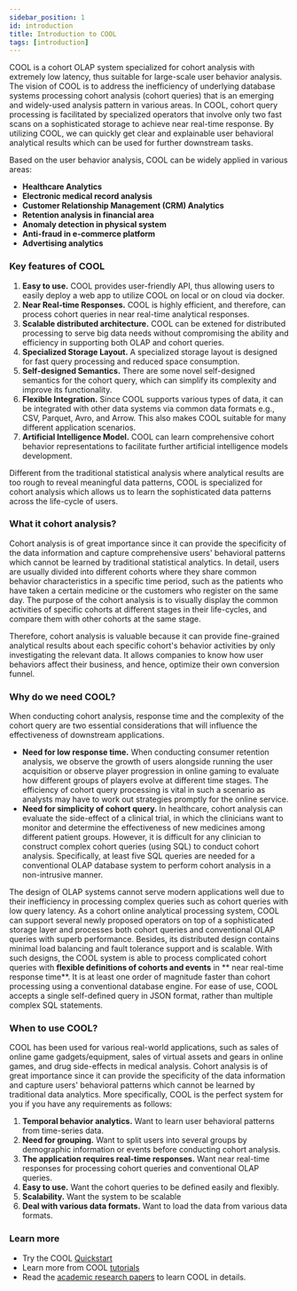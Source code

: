 ```yaml
---
sidebar_position: 1
id: introduction
title: Introduction to COOL
tags: [introduction]
---
```


COOL is a cohort OLAP system specialized for cohort analysis with extremely low latency, thus suitable for large-scale user behavior analysis.
The vision of COOL is to address the inefficiency of underlying database systems processing cohort analysis (cohort queries) that is an emerging and widely-used analysis pattern in various areas. 
In COOL, cohort query processing is facilitated by specialized operators that involve only two fast scans on a sophisticated storage to achieve near real-time response.
By utilizing COOL, we can quickly get clear and explainable user behavioral analytical results which can be used for further downstream tasks. 

Based on the user behavior analysis, COOL can be widely applied in various areas:
- **Healthcare Analytics**
- **Electronic medical record analysis**
- **Customer Relationship Management (CRM) Analytics**
- **Retention analysis in financial area**
- **Anomaly detection in physical system**
- **Anti-fraud in e-commerce platform**
- **Advertising analytics**

### Key features of COOL

1. **Easy to use.** COOL provides user-friendly API, thus allowing users to easily deploy a web app to utilize COOL on local or on cloud via docker.
2. **Near Real-time Responses.** COOL is highly efficient, and therefore, can process cohort queries in near real-time analytical responses.
3. **Scalable distributed architecture.** COOL can be extened for distributed processing to serve big data needs without compromising the ability and efficiency in supporting both OLAP and cohort queries.
4. **Specialized Storage Layout.** A specialized storage layout is designed for fast query processing and reduced space consumption.
5. **Self-designed Semantics.** There are some novel self-designed semantics for the cohort query, which can simplify its complexity and improve its functionality.
6. **Flexible Integration.** Since COOL supports various types of data, it can be integrated with other data systems via common data formats e.g., CSV, Parquet, Avro, and Arrow. This also makes COOL suitable for many different application scenarios.
7. **Artificial Intelligence Model.** COOL can learn comprehensive cohort behavior representations to facilitate further artificial intelligence models development.

Different from the traditional statistical analysis where analytical results are too rough to reveal meaningful data patterns, COOL is specialized for cohort analysis which allows us to learn the sophisticated data patterns across the life-cycle of users.

### What it cohort analysis?
Cohort analysis is of great importance since it can provide the specificity of the data information and capture comprehensive users' behavioral patterns which cannot be learned by traditional statistical analytics.
In detail, users are usually divided into different cohorts where they share common behavior characteristics in a specific time period, such as the patients who have taken a certain medicine or the customers who register on the same day. 
The purpose of the cohort analysis is to visually display the common activities of specific cohorts at different stages in their life-cycles, and compare them with other cohorts at the same stage.

Therefore, cohort analysis is valuable because it can provide fine-grained analytical results about each specific cohort's behavior activities by only investigating the relevant data. It allows companies to know how user behaviors affect their business, and hence, optimize their own conversion funnel.

### Why do we need COOL?

When conducting cohort analysis, response time and the complexity of the cohort query are two essential considerations that will influence the effectiveness of downstream applications.
- **Need for low response time.** When conducting consumer retention analysis, we observe the growth of users alongside running the user acquisition or observe player progression in online gaming to evaluate how different groups of players evolve at different time stages. The efficiency of cohort query processing is vital in such a scenario as analysts may have to work out strategies promptly for the online service.
- **Need for simplicity of cohort query.** In healthcare, cohort analysis can evaluate the side-effect of a clinical trial, in which the clinicians want to monitor and determine the effectiveness of new medicines among different patient groups. However, it is difficult for any clinician to construct complex cohort queries (using SQL) to conduct cohort analysis. Specifically, at least five SQL queries are needed for a conventional OLAP database system to perform cohort analysis in a non-intrusive manner.

The design of OLAP systems cannot serve modern applications well due to their inefficiency in processing complex queries such as cohort queries with low query latency. 
As a cohort online analytical processing system, COOL can support several newly proposed operators on top of a sophisticated storage layer and processes both cohort queries and conventional OLAP queries with superb performance. 
Besides, its distributed design contains minimal load balancing and fault tolerance support and is scalable.
With such designs, the COOL system is able to process complicated cohort queries with **flexible definitions of cohorts and events** in ** near real-time response time**.
It is at least one order of magnitude faster than cohort processing using a conventional database engine.
For ease of use, COOL accepts a single self-defined query in JSON format, rather than multiple complex SQL statements.


### When to use COOL?

COOL has been used for various real-world applications, such as sales of online game gadgets/equipment, sales of virtual assets and gears in online games, and drug side-effects in medical analysis. Cohort analysis is of great importance since it can provide the specificity of the data information and capture users' behavioral patterns which cannot be learned by traditional data analytics.
More specifically, COOL is the perfect system for you if you have any requirements as follows:
1. **Temporal behavior analytics.** Want to learn user behavioral patterns from time-series data.
2. **Need for grouping.** Want to split users into several groups by demographic information or events before conducting cohort analysis.
3. **The application requires real-time responses.** Want near real-time responses for processing cohort queries and conventional OLAP queries.
4. **Easy to use.** Want the cohort queries to be defined easily and flexibly.
5. **Scalability.** Want the system to be scalable
6. **Deal with various data formats.** Want to load the data from various data formats.

### Learn more 
- Try the COOL [Quickstart](/docs/getting-started/quickstart)
- Learn more from COOL [tutorials](/docs/tutorials/tutorial-input-format)
- Read the [academic research papers](/docs/publication/paper) to learn COOL in details.